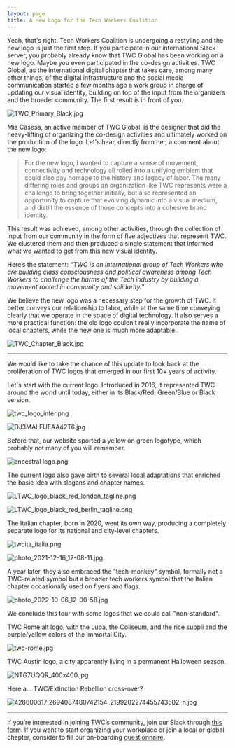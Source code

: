 ```yaml
---
layout: page
title: A new Logo for the Tech Workers Coalition
---
```


Yeah, that's right. Tech Workers Coalition is undergoing a restyling and the new logo is just the first step. If you participate in our international Slack server, you probably already know that TWC Global has been working on a new logo. Maybe you even participated in the co-design activities. TWC Global, as the international digital chapter that takes care, among many other things, of the digital infrastructure and the social media communication started a few months ago a work group in charge of updating our visual identity, building on top of the input from the organizers and the broader community. The first result is in front of you.

![TWC_Primary_Black.jpg](A%20new%20logo%20for%20the%20Tech%20Workers%20Coalition%203ca1770cb11e4c928ad0287a5656581e/TWC_Primary_Black.jpg)

Mia Casesa, an active member of TWC Global, is the designer that did the heavy-lifting of organizing the co-design activities and ultimately worked on the production of the logo. Let's hear, directly from her, a comment about the new logo:

> For the new logo, I wanted to capture a sense of movement, connectivity and technology all rolled into a unifying emblem that could also pay homage to the history and legacy of labor. The many differing roles and groups an organization like TWC represents were a challenge to bring together initially, but also represented an opportunity to capture that evolving dynamic into a visual medium, and distill the essence of those concepts into a cohesive brand identity.

This result was achieved, among other activities, through the collection of input from our community in the form of five adjectives that represent TWC. We clustered them and then produced a single statement that informed what we wanted to get from this new visual identity. 

Here’s the statement: *“TWC is an international group of Tech Workers who are building class consciousness and political awareness among Tech Workers to challenge the harms of the Tech industry by building a movement rooted in community and solidarity.”*

We believe the new logo was a necessary step for the growth of TWC. It better conveys our relationship to labor, while at the same time conveying clearly that we operate in the space of digital technology. It also serves a more practical function: the old logo couldn’t really incorporate the name of local chapters, while the new one is much more adaptable.

![TWC_Chapter_Black.jpg](A%20new%20logo%20for%20the%20Tech%20Workers%20Coalition%203ca1770cb11e4c928ad0287a5656581e/TWC_Chapter_Black.jpg)

---

We would like to take the chance of this update to look back at the proliferation of TWC logos that emerged in our first 10+ years of activity.

Let's start with the current logo. Introduced in 2016, it represented TWC around the world until today, either in its Black/Red, Green/Blue or Black version.

![twc_logo_inter.png](A%20new%20logo%20for%20the%20Tech%20Workers%20Coalition%203ca1770cb11e4c928ad0287a5656581e/twc_logo_inter.png)

![DJ3MALFUEAA42T6.jpg](A%20new%20logo%20for%20the%20Tech%20Workers%20Coalition%203ca1770cb11e4c928ad0287a5656581e/1b151cf2-dc24-4d99-9111-5bda2f3e0751.png)

Before that, our website sported a yellow on green logotype, which probably not many of you will remember.

![ancestral logo.png](A%20new%20logo%20for%20the%20Tech%20Workers%20Coalition%203ca1770cb11e4c928ad0287a5656581e/ancestral_logo.png)

The current logo also gave birth to several local adaptations that enriched the basic idea with slogans and chapter names.

![LTWC_logo_black_red_london_tagline.png](A%20new%20logo%20for%20the%20Tech%20Workers%20Coalition%203ca1770cb11e4c928ad0287a5656581e/LTWC_logo_black_red_london_tagline.png)

![LTWC_logo_black_red_berlin_tagline.png](A%20new%20logo%20for%20the%20Tech%20Workers%20Coalition%203ca1770cb11e4c928ad0287a5656581e/LTWC_logo_black_red_berlin_tagline.png)

The Italian chapter, born in 2020, went its own way, producing a completely separate logo for its national and city-level chapters.

![twcita_italia.png](A%20new%20logo%20for%20the%20Tech%20Workers%20Coalition%203ca1770cb11e4c928ad0287a5656581e/e3ca9a11-1f55-41cf-a8d4-c2d52d3a1365.png)

![photo_2021-12-16_12-08-11.jpg](A%20new%20logo%20for%20the%20Tech%20Workers%20Coalition%203ca1770cb11e4c928ad0287a5656581e/photo_2021-12-16_12-08-11.jpg)

A year later, they also embraced the "tech-monkey" symbol, formally not a TWC-related symbol but a broader tech workers symbol that the Italian chapter occasionally used on flyers and flags.

![photo_2022-10-06_12-00-58.jpg](A%20new%20logo%20for%20the%20Tech%20Workers%20Coalition%203ca1770cb11e4c928ad0287a5656581e/photo_2022-10-06_12-00-58.jpg)

We conclude this tour with some logos that we could call "non-standard".

TWC Rome alt logo, with the Lupa, the Coliseum, and the rice supplì and the purple/yellow colors of the Immortal City.

![twc-rome.jpg](A%20new%20logo%20for%20the%20Tech%20Workers%20Coalition%203ca1770cb11e4c928ad0287a5656581e/twc-rome.jpg)

TWC Austin logo, a city apparently living in a permanent Halloween season.

![NTG7UQQR_400x400.jpg](A%20new%20logo%20for%20the%20Tech%20Workers%20Coalition%203ca1770cb11e4c928ad0287a5656581e/NTG7UQQR_400x400.jpg)

Here a… TWC/Extinction Rebellion cross-over?

![428600617_2694087480742154_2199202274455743502_n.jpg](A%20new%20logo%20for%20the%20Tech%20Workers%20Coalition%203ca1770cb11e4c928ad0287a5656581e/428600617_2694087480742154_2199202274455743502_n.jpg)

---

If you’re interested in joining TWC’s community, join our Slack through [this form](https://techworkerscoalition.org/subscribe/). If you want to start organizing your workplace or join a local or global chapter, consider to fill our on-boarding [questionnaire](https://airtable.com/appJrthJnZ1Jc47Lo/pagHm2D1afp1gJMw4/form).
